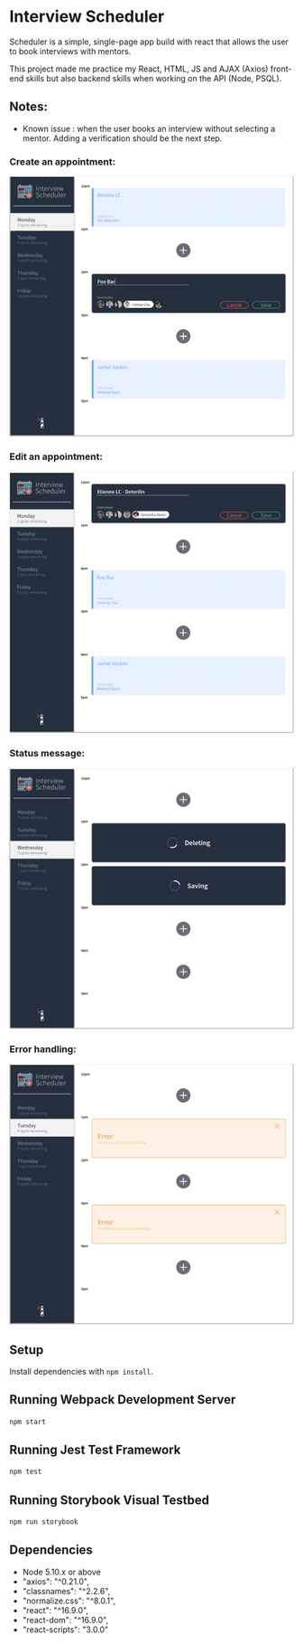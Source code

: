 # Interview Scheduler

Scheduler is a simple, single-page app build with react that allows the user to book interviews with mentors.

This project made me practice my React, HTML, JS and AJAX (Axios) front-end skills but also backend skills when working on the API (Node, PSQL).

## Notes:
- Known issue  : when the user books an interview without selecting a mentor. Adding a verification should be the next step.

### Create an appointment:
!["Create an appointment"](docs/screenshots/create_appointment.png)
### Edit an appointment:
!["Edit an appointment"](docs/screenshots/edit_appointment.png)
### Status message:
!["Status message"](docs/screenshots/status_message.png)
### Error handling:
!["Error handling"](docs/screenshots/error_handling.png)

## Setup

Install dependencies with `npm install`.

## Running Webpack Development Server

```sh
npm start
```

## Running Jest Test Framework

```sh
npm test
```

## Running Storybook Visual Testbed

```sh
npm run storybook
```

## Dependencies

- Node 5.10.x or above
- "axios": "^0.21.0",
- "classnames": "^2.2.6",
- "normalize.css": "^8.0.1",
- "react": "^16.9.0",
- "react-dom": "^16.9.0",
- "react-scripts": "3.0.0"